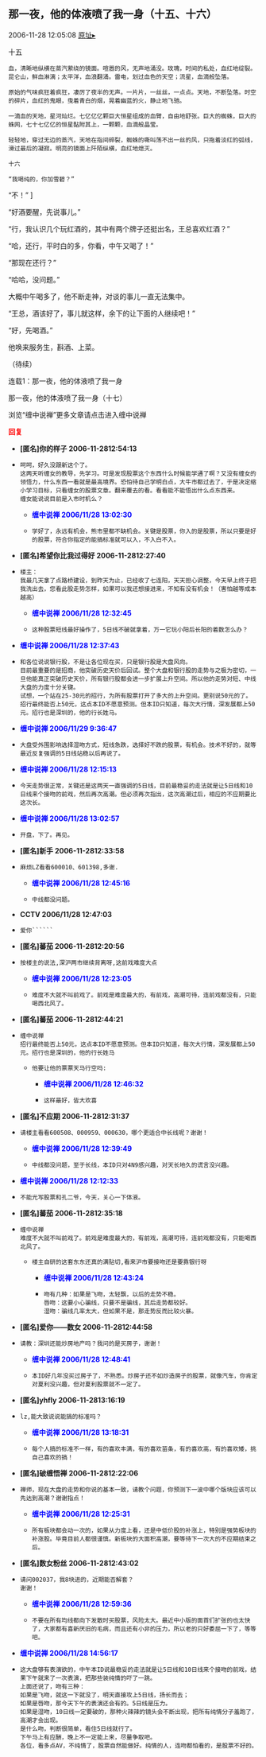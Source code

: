 ## 那一夜，他的体液喷了我一身（十五、十六）
2006-11-28 12:05:08
[原址▸](http://www.fxgan.com/chan_time/2006_07_12/425.htm)



 



 


  十五
   
    血，清晰地纵横在蒸汽萦绕的镜面。喧嚣的风，无声地涌没。玫瑰，时间的私处，血红地绽裂。昆仑山，鲜血淋漓；太平洋，血浪翻涌。雷电，划过血色的天空；流星，血滴般坠落。
   
    原始的气味疯狂着疯狂，凄厉了夜半的无声。一片片，一丝丝，一点点。天地，不断坠落。时空的碎片，血红的鬼眼，曳着青白的烟，晃着幽蓝的火，静止地飞驰。
   
    一滴血的天地，星河灿烂。七亿亿亿颗巨大恒星组成的血臂，自由地舒张。巨大的蜘蛛，巨大的蛛网，七十七亿亿的恒星黏附其上，一颗颗，血滴般晶莹。
   
    轻轻地，穿过无边的蒸汽，天地在指间碎裂，蜘蛛的嘶叫荡不出一丝的风，只拖着淡红的弧线，滑过最后的凝寂。明亮的镜面上阡陌纵横，血红地熄灭。
   
    十六
   
    “我喝纯的，你加雪碧？”


  “不！” ]


  “好酒要醒，先说事儿。”


  “行，我认识几个玩红酒的，其中有两个牌子还挺出名，王总喜欢红酒？”


  “哈，还行，平时白的多，你看，中午又喝了！”


  “那现在还行？”


  “哈哈，没问题。”


 


  大概中午喝多了，他不断走神，对谈的事儿一直无法集中。


 


  “王总，酒该好了，事儿就这样，余下的让下面的人继续吧！”


  “好，先喝酒。”


 


  他唤来服务生，斟酒、上菜。


 


 （待续）
 
  
 
 
  
 
 
  连载1：那一夜，他的体液喷了我一身
 
 
  
 
 
  那一夜，他的体液喷了我一身（十七）
 
 
  
 
 
  
 
 
  
   浏览“缠中说禅”更多文章请点击进入缠中说禅
  
 





<font color='red'>**回复**</font>


- **[匿名]你的样子 2006-11-2812:54:13**
- ```
  呵呵，好久没跟新这个了。
  这两天听缠女的教导，先学习。可是发现股票这个东西什么时候能学通了啊？又没有缠女的领悟力，什么东西一看就是最高境界。恐怕待自己学明白点，大牛市都过去了，于是决定缩小学习目标，只看缠女的股票文章。翻来覆去的看。看看能不能悟出什么点东西来。
  缠女能说说目前是入市时机么？
  ```
   - **<font color='blue'>缠中说禅 2006/11/28 13:02:30</font>**
   - ```
     学好了，永远有机会，熊市里都不缺机会。关键是股票，你入的是股票，所以只要是好的股票，符合你指定的能搞标准就可以入，不入白不入。
     ```
- **[匿名]希望你比我过得好 2006-11-2812:27:40**
- ```
  楼主：
  我最几天拿了点路桥建设，到昨天为止，已经收了七连阳，天天担心调整，今天早上终于把我洗出去，您看此股走势怎样，如果可以我还想接进来，不知有没有机会！（害怕越等成本越高）
  ```
   - **<font color='blue'>缠中说禅 2006/11/28 12:32:45</font>**
   - ```
     这种股票短线最好操作了，5日线不破就拿着，万一它玩小阳后长阳的着数怎么办？
     ```
- **<font color='blue'>缠中说禅 2006/11/28 12:37:43</font>**
- ```
  和各位说说银行股，不是让各位现在买，只是银行股是大盘风向。
  目前最重要的是招商，他突破历史天价后回试。整个大盘和银行股的走势与之极为密切，一旦他能真正突破历史天价，所有银行股都会进一步扩展上升空间。所以他的走势对短、中线大盘的力度十分关键。
  试想，一个站在25-30元的招行，为所有股票打开了多大的上升空间。更别说50元的了。
  招行最终能否上50元，这点本ID不愿意预测。但本ID只知道，每次大行情，深发展都上50元。招行也是深圳的，他的行长姓马。
  ```
- **<font color='blue'>缠中说禅 2006/11/29 9:36:47</font>**
- ```
  大盘受外围影响选择湿吻方式，短线急跌，选择好不跌的股票，有机会。技术不好的，就等最近反复强调的5日线站稳以后再说了。
  ```
- **<font color='blue'>缠中说禅 2006/11/28 12:15:13</font>**
- ```
  今天走势很正常，关键还是这两天一直强调的5日线，目前最稳妥的走法就是让5日线和10日线来个接吻的前戏，然后再次高潮。但必须再次指出，这次高潮过后，相应的不应期要比这次长。
  ```
- **<font color='blue'>缠中说禅 2006/11/28 13:02:57</font>**
- ```
  开盘，下了。再见。
  ```
- **[匿名]新手 2006-11-2812:33:58**
- ```
  麻烦LZ看看600010、601398,多谢.
  ```
   - **<font color='blue'>缠中说禅 2006/11/28 12:45:16</font>**
   - ```
     中线都没问题。
     ```
- **CCTV 2006/11/28 12:47:03**
- ```
  爱你``````
  ```
- **[匿名]蕃茄 2006-11-2812:20:56**
- ```
  按楼主的说法,深沪两市继续背离呀,这前戏难度大点
  ```
   - **<font color='blue'>缠中说禅 2006/11/28 12:23:05</font>**
   - ```
     难度不大就不叫前戏了。前戏是难度最大的，有前戏，高潮可待，连前戏都没有，只能喝西北风了。
     ```
- **[匿名]蕃茄 2006-11-2812:44:21**
- ```
  缠中说禅
  招行最终能否上50元，这点本ID不愿意预测。但本ID只知道，每次大行情，深发展都上50元。招行也是深圳的，他的行长姓马
  ```
   - ```
     他要让他的票票天马行空吗:
     ```
      - **<font color='blue'>缠中说禅 2006/11/28 12:46:32</font>**
      - ```
        这样最好，皆大欢喜
        ```
- **[匿名]不应期 2006-11-2812:31:37**
- ```
  请楼主看看600508、000959、000630，哪个更适合中长线呢？谢谢！
  ```
   - **<font color='blue'>缠中说禅 2006/11/28 12:39:49</font>**
   - ```
     中线都没问题，至于长线，本ID只对4N9感兴趣，对天长地久的谎言没兴趣。
     ```
- **<font color='blue'>缠中说禅 2006/11/28 12:12:33</font>**
- ```
  不能光写股票和孔二爷，今天，关心一下体液。
  ```
- **[匿名]蕃茄 2006-11-2812:35:18**
- ```
  缠中说禅
  难度不大就不叫前戏了。前戏是难度最大的，有前戏，高潮可待，连前戏都没有，只能喝西北风了。
  ```
   - ```
     楼主自研的这套东东还真的满贴切,看来沪市要接吻还是要靠银行呀
     ```
      - **<font color='blue'>缠中说禅 2006/11/28 12:43:24</font>**
      - ```
        吻有几种：如果是飞吻，太轻飘，以后的走势不稳。
        唇吻：这要小心骗线，只要不是骗线，其后走势都较好。
        湿吻：骗线几率太大，但如果不是，那走势反而比较火暴。
        ```
- **[匿名]爱你――数女 2006-11-2812:44:58**
- ```
  请教：深圳还能炒房地产吗？我问的是买房子，谢谢！
  ```
   - **<font color='blue'>缠中说禅 2006/11/28 12:48:41</font>**
   - ```
     本ID好几年没买过房子了，不熟悉。炒房子还不如炒造房子的股票，就像汽车，你肯定对夏利没兴趣，但对夏利股票就不一定了。
     ```
- **[匿名]yhfly 2006-11-2813:16:19**
- ```
  lz,能大致说说能搞的标准吗？
  ```
   - **<font color='blue'>缠中说禅 2006/11/28 13:18:31</font>**
   - ```
     每个人搞的标准不一样，有的喜欢丰满，有的喜欢苗条，有的喜欢高，有的喜欢矮，挑自己喜欢的搞！
     ```
- **[匿名]破缠悟禅 2006-11-2812:22:06**
- ```
  禅师，现在大盘的走势和你说的基本一致，请教个问题，你预测下一波中哪个版块应该可以先达到高潮？谢谢指点！
  ```
   - **<font color='blue'>缠中说禅 2006/11/28 12:25:31</font>**
   - ```
     所有板块都会动一次的，如果从力度上看，还是中低价股的补涨上，特别是强势板块的补涨股。毕竟目前人都很谨慎。新板块的大面积高潮，要等待下一次大的不应期结束之后。
     ```
- **[匿名]数女粉丝 2006-11-2812:43:02**
- ```
  请问002037，我8块进的，近期能否解套？
  谢谢！
  ```
   - **<font color='blue'>缠中说禅 2006/11/28 12:59:36</font>**
   - ```
     不要在所有均线都向下发散时买股票，风险太大。最近中小版的面首们扩张的也太快了，大家都有喜新厌旧的毛病，而且还有小非的压力，所以老的只好委屈一下了，等等吧。
     ```
- **<font color='blue'>缠中说禅 2006/11/28 14:56:17</font>**
- ```
  这大盘够有表演欲的，中午本ID说最稳妥的走法就是让5日线和10日线来个接吻的前戏，结果下午就来了一次表演，把那些装纯情的吓了一跳。
  上面还说了，吻有三种：
  如果是飞吻，就这一下就没了，明天直接攻上5日线，扬长而去；
  如果是唇吻，那今天下午的表演还会有的。5日线是压力。
  如果是湿吻，10日线一定要破的，那种火辣辣的镜头会不断出现，把所有纯情分子羞跑了，高潮才会出现。
  是什么吻，判断很简单，看住5日线就行了。
  下午马上有应酬，晚上不一定能上来，尽量争取吧。
  各位，看多点AV，不纯情了，股票自然能做好。纯情的人，连吻都怕看的，是股票不好的。
  ```
